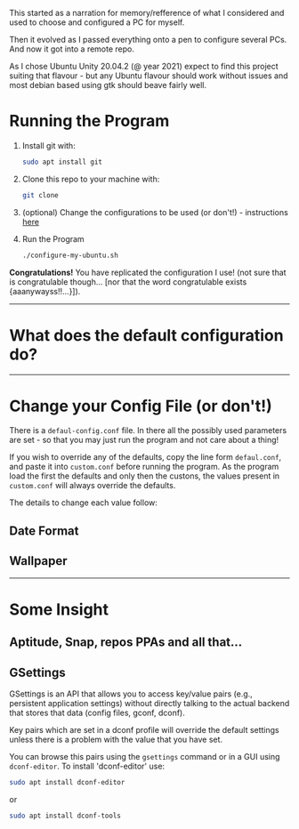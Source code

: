 
This started as a narration for memory/refference of what I considered and used to choose and configured a PC for myself.

Then it evolved as I passed everything onto a pen to configure several PCs. And now it got into a remote repo.

As I chose Ubuntu Unity 20.04.2 (@ year 2021) expect to find this project suiting that flavour - but any Ubuntu flavour should work without issues and most debian based using gtk should beave fairly well.

# Running the Program
1. Install git with:

    ```bash
    sudo apt install git
    ```
2. Clone this repo to your machine with:

    ```bash
    git clone 
    ```
3. (optional) Change the configurations to be used (or don't!) - instructions [here](#change-your-config-file-or-dont)
4. Run the Program

    ```bash
    ./configure-my-ubuntu.sh
    ```

**Congratulations!** You have replicated the configuration I use! (not sure that is congratulable though... [nor that the word congratulable exists {aaanywayss!!...}]). 



---

# What does the default configuration do?

---

# Change your Config File (or don't!)
There is a `defaul-config.conf` file. In there all the possibly used parameters are set - so that you may just run the program and not care about a thing!

If you wish to override any of the defaults, copy the line form `defaul.conf`, and paste it into `custom.conf` before running the program. As the program load the first the defaults and only then the custons, the values present in `custom.conf` will always override the defaults.

The details to change each value follow:

## Date Format

## Wallpaper



---



# Some Insight
## Aptitude, Snap, repos PPAs and all that... 

## GSettings
GSettings is an API that allows you to access key/value pairs (e.g., persistent application settings) without directly talking to the actual backend that stores that data (config files, gconf, dconf).

Key pairs which are set in a dconf profile will override the default settings unless there is a problem with the value that you have set.

You can browse this pairs using the `gsettings` command or in a GUI using `dconf-editor`. To install 'dconf-editor' use:
```bash
sudo apt install dconf-editor
```
or
```bash
sudo apt install dconf-tools
```